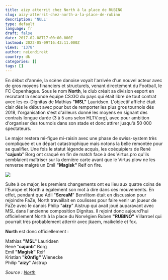 ```yaml
---
title: aizy atterrit chez North à la place de RUBINO
slug: aizy-atterrit-chez-north-a-la-place-de-rubino
description: 'NULL'
type: default
language: fr
draft: false
date: 2017-02-08T17:00:00.000Z
lastmod: 2022-05-09T16:43:11.000Z
views: '1378'
author: neLendirekt
country: dk
categories: []
tags: []
---
```

En début d'année, la scène danoise voyait l'arrivée d'un nouvel acteur avec de gros moyens financiers et structurels, venant directement du Football, le FC Copenhague. Sous le nom **North**, le club créait sa division esport en recrutant la seconde équipe CS:GO du pays qui était libre de tout contrat avec les ex-Dignitas de Mathias **"MSL"** Lauridsen. L'objectif affiché était clair dès le début avec pour but de remporter les plus gros tournois dès 2018, l'organisation s'est d'ailleurs donné les moyens en signant des contrats longue durée (3 à 5 ans selon HLTV.org), avec pour ambition d'organiser des tournois dans son stade et donc attirer jusqu'à 50 000 spectateurs. 

Le major restera mi-figue mi-raisin avec une phase de swiss-system très compliquée et un départ catastrophique mais notons la belle remontée pour se qualifier. Une fois le statut légende acquis, les coéquipiers de René "**cajunb**" Borg ont craqué en fin de match face à des Virtus.pro qu'ils semblaient maîtriser sur la dernière carte avant que le Virtus.plow ne les renverse malgré un Emil **"Magisk"** Reif on fire.  
  
![](/storage/images/589917b1a8f5b_14789907767955jpeg.jpeg)

Suite à ce major, les premiers changements ont eu lieu aux quatre coins de l'Europe et North a également son mot à dire dans ces mouvements. En effet, pendant que Adil "**ScreaM**" Benrlitom était en discussion pour rejoindre FaZe, North travaillait en coulisses pour faire venir un joueur de FaZe avec le danois Philip "**aizy**" Aistrup qui avait joué auparavant avec MSL dans l'ancienne composition Dignitas. Il rejoint donc aujourd'hui officiellement North à la place du Norvégien Ruben **"RUBINO"** Villarroel qui pourrait très probablement atterrir avec jkaem, maikelele et fox.

**North** est donc officiellement :

Mathias **"MSL"** Lauridsen  
René "**cajunb**" Borg  
Emil **"Magisk"** Reif  
Kristian **"k0nfig"** Wienecke  
Philip "**aizy**" Aistrup

_Source : [North](https://twitter.com/TheNorthIsHere/status/829374334552641536)_

